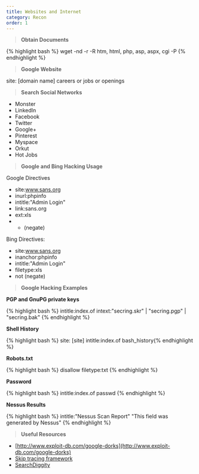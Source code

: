 ```yaml
---
title: Websites and Internet 
category: Recon
order: 1
---
```


> **Obtain Documents**
	

{% highlight bash %} wget -nd -r -R htm, html, php, asp, aspx, cgi -P <folder to store data> <target website> {% endhighlight %}

> **Google Website**


site: [domain name] careers or jobs or openings

> **Search Social Networks**

* Monster
* LinkedIn
* Facebook
* Twitter
* Google+
* Pinterest
* Myspace
* Orkut
* Hot Jobs

> **Google and Bing Hacking Usage**

Google Directives
* site:www.sans.org
* inurl:phpinfo
* intitle:"Admin Login"
* link:sans.org
* ext:xls
* - (negate)

Bing Directives: 
* site:www.sans.org
* inanchor:phpinfo
* intitle:"Admin Login"
* filetype:xls
* not (negate)

> **Google Hacking Examples**

**PGP and GnuPG private keys**

{% highlight bash %} intitle:index.of intext:"secring.skr" | "secring.pgp" | "secring.bak" {% endhighlight %}

**Shell History**

{% highlight bash %} site: [site] intitle:index.of bash_history{% endhighlight %}

**Robots.txt**

{% highlight bash %} disallow filetype:txt {% endhighlight %}

**Password**

{% highlight bash %} intitle:index.of passwd {% endhighlight %}

**Nessus Results**

{% highlight bash %} intitle:"Nessus Scan Report" "This field was generated by Nessus" {% endhighlight %}


> **Useful Resources**

* [http://www.exploit-db.com/google-dorks](http://www.exploit-db.com/google-dorks)
* [Skip tracing framework](https://makensi.es/stf/)
* [SearchDiggity](https://www.bishopfox.com/resources/tools/google-hacking-diggity/attack-tools/)



